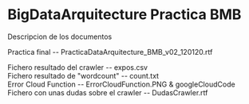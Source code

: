 # BigDataArquitecture Practica BMB 

Descripcion de los documentos

Practica final -- PracticaDataArquitecture_BMB_v02_120120.rtf <br/>

Fichero resultado del crawler -- expos.csv <br/>
Fichero resultado de "wordcount" -- count.txt  <br/>
Error Cloud Function -- ErrorCloudFunction.PNG & googleCloudCode  <br/>
Fichero con unas dudas sobre el crawler -- DudasCrawler.rtf <br/>
